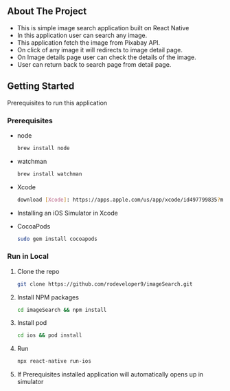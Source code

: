 <!-- ABOUT THE PROJECT -->

## About The Project

- This is simple image search application built on React Native 
- In this application user can search any image. 
- This application fetch the image from Pixabay API. 
- On click of any image it will redirects to image detail page.
- On Image details page user can check the details of the image.
- User can return back to search page from detail page.

<!-- GETTING STARTED -->

## Getting Started

Prerequisites to run this application

### Prerequisites

- node
  ```sh
  brew install node
  ```
- watchman
  ```sh
  brew install watchman
  ```
- Xcode
  ```sh
  download [Xcode]: https://apps.apple.com/us/app/xcode/id497799835?mt=12
  ```
- Installing an iOS Simulator in Xcode

- CocoaPods
  ```sh
  sudo gem install cocoapods
  ```

### Run in Local 

1. Clone the repo
   ```sh
   git clone https://github.com/rodeveloper9/imageSearch.git
   ```
2. Install NPM packages
   ```sh
   cd imageSearch && npm install
   ```
3. Install pod
   ```sh
   cd ios && pod install
   ```
4. Run
   ```sh
   npx react-native run-ios
   ```
5. If Prerequisites installed application will automatically opens up in simulator


